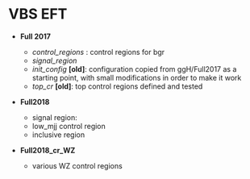 # VBS EFT

* **Full 2017**

  * *control_regions* : control regions for bgr
  * *signal_region* 
  * *init_config* **[old]**: configuration copied from ggH/Full2017 as a starting point, with small modifications in order to make it work
  * *top_cr* **[old]**: top control regions defined and tested
   
* **Full2018**
 
  * signal region:
  * low_mjj control region
  * inclusive region
 
* **Full2018_cr_WZ**
 
  * various WZ control regions
